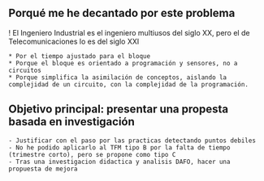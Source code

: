 ## Porqué me he decantado por este problema

! El Ingeniero Industrial es el ingeniero multiusos del siglo XX, pero el de Telecomunicaciones lo es del siglo XXI

	* Por el tiempo ajustado para el bloque
	* Porque el bloque es orientado a programación y sensores, no a circuitos
	* Porque simplifica la asimilación de conceptos, aislando la complejidad de un circuito, con la complejidad de la programación.

## Objetivo principal: presentar una propesta basada en investigación

	- Justificar con el paso por las practicas detectando puntos debiles
	- No he podido aplicarlo al TFM tipo B por la falta de tiempo (trimestre corto), pero se propone como tipo C
	- Tras una investigacion didactica y analisis DAFO, hacer una propuesta de mejora

